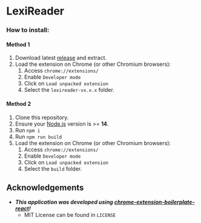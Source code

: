 # LexiReader

### How to install:
#### Method 1
1. Download latest [release](https://github.com/ariqfraser/lexireader/releases) and extract.
2. Load the extension on Chrome (or other Chromium browsers):
   1. Access `chrome://extensions/`
   2. Enable `Developer mode`
   3. Click on `Load unpacked extension`
   4. Select the `lexireader-vx.x.x` folder.

#### Method 2
1. Clone this repository.
2. Ensure your [Node.js](https://nodejs.org/) version is >= **14**.
3. Run `npm i`
4. Run `npm run build`
5. Load the extension on Chrome (or other Chromium browsers):
   1. Access `chrome://extensions/`
   2. Enable `Developer mode`
   3. Click on `Load unpacked extension`
   4. Select the `build` folder.

## Acknowledgements

- **_This application was developed using [chrome-extension-boilerplate-react](https://github.com/lxieyang/chrome-extension-boilerplate-react)!_** 
   - MIT License can be found in `LICENSE`
